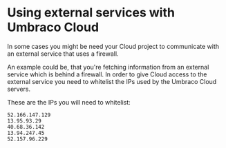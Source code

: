# Using external services with Umbraco Cloud

In some cases you might be need your Cloud project to communicate with an external service that uses a firewall.

An example could be, that you're fetching information from an external service which is behind a firewall. In order to give Cloud access to the external service you need to whitelist the IPs used by the Umbraco Cloud servers.

These are the IPs you will need to whitelist:

```
52.166.147.129
13.95.93.29
40.68.36.142
13.94.247.45
52.157.96.229
```